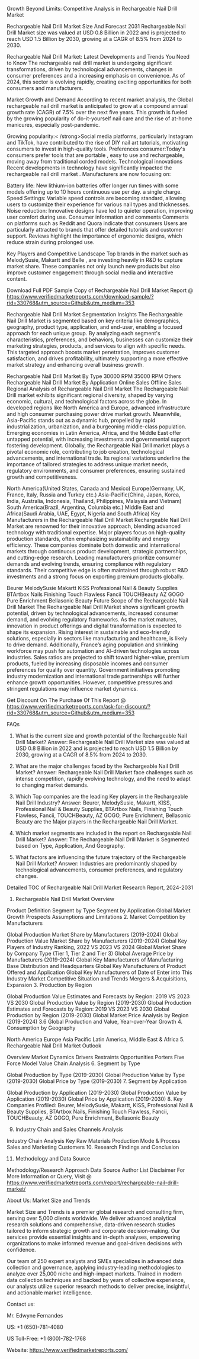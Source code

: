 Growth Beyond Limits: Competitive Analysis in Rechargeable Nail Drill Market


Rechargeable Nail Drill Market Size And Forecast 2031
Rechargeable Nail Drill Market size was valued at USD 0.8 Billion in 2022 and is projected to reach USD 1.5 Billion by 2030, growing at a CAGR of 8.5% from 2024 to 2030.

Rechargeable Nail Drill Market: Latest Developments and Trends You Need to Know
The rechargeable nail drill market is undergoing significant transformations, driven by technological advancements, changes in consumer preferences and a increasing emphasis on convenience. As of 2024, this sector is evolving rapidly, creating exciting opportunities for both consumers and manufacturers.

Market Growth and Demand
According to recent market analysis, the Global rechargeable nail drill market is anticipated to grow at a compound annual growth rate (CAGR) of 7.5% over the next five years. This growth is fueled by the growing popularity of do-it-yourself nail care and the rise of at-home manicures, especially post-pandemic.

Growing popularity:< /strong>Social media platforms, particularly Instagram and TikTok, have contributed to the rise of DIY nail art tutorials, motivating consumers to invest in high-quality tools.
Preferences consumer:Today's consumers prefer tools that are portable , easy to use and rechargeable, moving away from traditional corded models.
Technological innovations
Recent developments in technology have significantly impacted the rechargeable nail drill market . Manufacturers are now focusing on:

Battery life: New lithium-ion batteries offer longer run times with some models offering up to 10 hours continuous use per day. a single charge.
Speed ​​Settings: Variable speed controls are becoming standard, allowing users to customize their experience for various nail types and thicknesses.
Noise reduction: Innovative designs have led to quieter operation, improving user comfort during use.
Consumer information and comments
Comments on platforms such as Reddit and Quora indicate that consumers Users are particularly attracted to brands that offer detailed tutorials and customer support. Reviews highlight the importance of ergonomic designs, which reduce strain during prolonged use.

Key Players and Competitive Landscape
Top brands in the market such as MelodySusie, Makartt and Belle , are investing heavily in R&D to capture market share. These companies not only launch new products but also improve customer engagement through social media and interactive content.

Download Full PDF Sample Copy of Rechargeable Nail Drill Market Report @ https://www.verifiedmarketreports.com/download-sample/?rid=330768&utm_source=Github&utm_medium=353

Rechargeable Nail Drill Market Segmentation Insights
The Rechargeable Nail Drill Market is segmented based on key criteria like demographics, geography, product type, application, and end-user, enabling a focused approach for each unique group. By analyzing each segment's characteristics, preferences, and behaviors, businesses can customize their marketing strategies, products, and services to align with specific needs. This targeted approach boosts market penetration, improves customer satisfaction, and drives profitability, ultimately supporting a more effective market strategy and enhancing overall business growth.

Rechargeable Nail Drill Market By Type
30000 RPM
35000 RPM
Others
Rechargeable Nail Drill Market By Application
Online Sales
Offline Sales
Regional Analysis of Rechargeable Nail Drill Market
The Rechargeable Nail Drill market exhibits significant regional diversity, shaped by varying economic, cultural, and technological factors across the globe. In developed regions like North America and Europe, advanced infrastructure and high consumer purchasing power drive market growth. Meanwhile, Asia-Pacific stands out as a dynamic hub, propelled by rapid industrialization, urbanization, and a burgeoning middle-class population. Emerging economies in Latin America, Africa, and the Middle East offer untapped potential, with increasing investments and governmental support fostering development. Globally, the Rechargeable Nail Drill market plays a pivotal economic role, contributing to job creation, technological advancements, and international trade. Its regional variations underline the importance of tailored strategies to address unique market needs, regulatory environments, and consumer preferences, ensuring sustained growth and competitiveness.

North America(United States, Canada and Mexico)
Europe(Germany, UK, France, Italy, Russia and Turkey etc.)
Asia-Pacific(China, Japan, Korea, India, Australia, Indonesia, Thailand, Philippines, Malaysia and Vietnam)
South America(Brazil, Argentina, Columbia etc.)
Middle East and Africa(Saudi Arabia, UAE, Egypt, Nigeria and South Africa)
Key Manufacturers in the Rechargeable Nail Drill Market
Rechargeable Nail Drill Market are renowned for their innovative approach, blending advanced technology with traditional expertise. Major players focus on high-quality production standards, often emphasizing sustainability and energy efficiency. These companies dominate both domestic and international markets through continuous product development, strategic partnerships, and cutting-edge research. Leading manufacturers prioritize consumer demands and evolving trends, ensuring compliance with regulatory standards. Their competitive edge is often maintained through robust R&D investments and a strong focus on exporting premium products globally.

Beurer
MelodySusie
Makartt
KISS
Professional Nail & Beauty Supplies
BTArtbox Nails
Finishing Touch Flawless
Fancii
TOUCHBeauty
AZ GOGO
Pure Enrichment
Bellasonic Beauty
Future Scope of the Rechargeable Nail Drill Market
The Rechargeable Nail Drill Market shows significant growth potential, driven by technological advancements, increased consumer demand, and evolving regulatory frameworks. As the market matures, innovation in product offerings and digital transformation is expected to shape its expansion. Rising interest in sustainable and eco-friendly solutions, especially in sectors like manufacturing and healthcare, is likely to drive demand. Additionally, France’s aging population and shrinking workforce may push for automation and AI-driven technologies across industries. Sales ratios are projected to shift toward higher-value, premium products, fueled by increasing disposable incomes and consumer preferences for quality over quantity. Government initiatives promoting industry modernization and international trade partnerships will further enhance growth opportunities. However, competitive pressures and stringent regulations may influence market dynamics.

Get Discount On The Purchase Of This Report @ https://www.verifiedmarketreports.com/ask-for-discount/?rid=330768&utm_source=Github&utm_medium=353

FAQs
1. What is the current size and growth potential of the Rechargeable Nail Drill Market?
Answer: Rechargeable Nail Drill Market size was valued at USD 0.8 Billion in 2022 and is projected to reach USD 1.5 Billion by 2030, growing at a CAGR of 8.5% from 2024 to 2030.

2. What are the major challenges faced by the Rechargeable Nail Drill Market?
Answer: Rechargeable Nail Drill Market face challenges such as intense competition, rapidly evolving technology, and the need to adapt to changing market demands.

3. Which Top companies are the leading Key players in the Rechargeable Nail Drill Industry?
Answer: Beurer, MelodySusie, Makartt, KISS, Professional Nail & Beauty Supplies, BTArtbox Nails, Finishing Touch Flawless, Fancii, TOUCHBeauty, AZ GOGO, Pure Enrichment, Bellasonic Beauty are the Major players in the Rechargeable Nail Drill Market.

4. Which market segments are included in the report on Rechargeable Nail Drill Market?
Answer: The Rechargeable Nail Drill Market is Segmented based on Type, Application, And Geography.

5. What factors are influencing the future trajectory of the Rechargeable Nail Drill Market?
Answer: Industries are predominantly shaped by technological advancements, consumer preferences, and regulatory changes.

Detailed TOC of Rechargeable Nail Drill Market Research Report, 2024-2031
1. Rechargeable Nail Drill Market Overview

Product Definition
Segment by Type
Segment by Application
Global Market Growth Prospects
Assumptions and Limitations
2. Market Competition by Manufacturers

Global Production Market Share by Manufacturers (2019-2024)
Global Production Value Market Share by Manufacturers (2019-2024)
Global Key Players of Industry Ranking, 2022 VS 2023 VS 2024
Global Market Share by Company Type (Tier 1, Tier 2 and Tier 3)
Global Average Price by Manufacturers (2019-2024)
Global Key Manufacturers of Manufacturing Base Distribution and Headquarters
Global Key Manufacturers of Product Offered and Application
Global Key Manufacturers of Date of Enter into This Industry
Market Competitive Situation and Trends
Mergers & Acquisitions, Expansion
3. Production by Region

Global Production Value Estimates and Forecasts by Region: 2019 VS 2023 VS 2030
Global Production Value by Region (2019-2030)
Global Production Estimates and Forecasts by Region: 2019 VS 2023 VS 2030
Global Production by Region (2019-2030)
Global Market Price Analysis by Region (2019-2024) 3.6 Global Production and Value, Year-over-Year Growth
4. Consumption by Geography

North America
Europe
Asia Pacific
Latin America, Middle East & Africa
5. Rechargeable Nail Drill Market Outlook

Overview
Market Dynamics
Drivers
Restraints
Opportunities
Porters Five Force Model
Value Chain Analysis 
6. Segment by Type

Global Production by Type (2019-2030)
Global Production Value by Type (2019-2030)
Global Price by Type (2019-2030)
7. Segment by Application

Global Production by Application (2019-2030)
Global Production Value by Application (2019-2030)
Global Price by Application (2019-2030)
8. Key Companies Profiled: Beurer, MelodySusie, Makartt, KISS, Professional Nail & Beauty Supplies, BTArtbox Nails, Finishing Touch Flawless, Fancii, TOUCHBeauty, AZ GOGO, Pure Enrichment, Bellasonic Beauty

9. Industry Chain and Sales Channels Analysis

Industry Chain Analysis
Key Raw Materials
Production Mode & Process
Sales and Marketing
Customers
10. Research Findings and Conclusion

11. Methodology and Data Source

Methodology/Research Approach
Data Source
Author List
Disclaimer
For More Information or Query, Visit @ https://www.verifiedmarketreports.com/report/rechargeable-nail-drill-market/

About Us: Market Size and Trends

Market Size and Trends is a premier global research and consulting firm, serving over 5,000 clients worldwide. We deliver advanced analytical research solutions and comprehensive, data-driven research studies tailored to inform strategic growth and corporate decision-making. Our services provide essential insights and in-depth analyses, empowering organizations to make informed revenue and goal-driven decisions with confidence.

Our team of 250 expert analysts and SMEs specializes in advanced data collection and governance, applying industry-leading methodologies to analyze over 25,000 niche and high-impact markets. Trained in modern data collection techniques and backed by years of collective experience, our analysts utilize superior research methods to deliver precise, insightful, and actionable market intelligence.

Contact us:

Mr. Edwyne Fernandes

US: +1 (650)-781-4080

US Toll-Free: +1 (800)-782-1768

Website: https://www.verifiedmarketreports.com/
